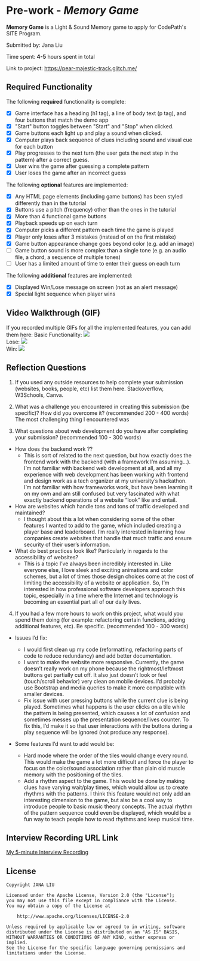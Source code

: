 # Pre-work - *Memory Game*

**Memory Game** is a Light & Sound Memory game to apply for CodePath's SITE Program. 

Submitted by: Jana Liu

Time spent: **4-5** hours spent in total

Link to project: https://pear-majestic-track.glitch.me/

## Required Functionality

The following **required** functionality is complete:

* [X] Game interface has a heading (h1 tag), a line of body text (p tag), and four buttons that match the demo app
* [X] "Start" button toggles between "Start" and "Stop" when clicked. 
* [X] Game buttons each light up and play a sound when clicked. 
* [X] Computer plays back sequence of clues including sound and visual cue for each button
* [X] Play progresses to the next turn (the user gets the next step in the pattern) after a correct guess. 
* [X] User wins the game after guessing a complete pattern
* [X] User loses the game after an incorrect guess

The following **optional** features are implemented:

* [X] Any HTML page elements (including game buttons) has been styled differently than in the tutorial
* [X] Buttons use a pitch (frequency) other than the ones in the tutorial
* [X] More than 4 functional game buttons
* [X] Playback speeds up on each turn
* [X] Computer picks a different pattern each time the game is played
* [X] Player only loses after 3 mistakes (instead of on the first mistake)
* [X] Game button appearance change goes beyond color (e.g. add an image)
* [ ] Game button sound is more complex than a single tone (e.g. an audio file, a chord, a sequence of multiple tones)
* [ ] User has a limited amount of time to enter their guess on each turn

The following **additional** features are implemented:

- [X] Displayed Win/Lose message on screen (not as an alert message)
- [X] Special light sequence when player wins

## Video Walkthrough (GIF)

If you recorded multiple GIFs for all the implemented features, you can add them here:
Basic Functionality: 
<img src="http://g.recordit.co/x4XlvRwFoo.gif" wdith=250><br>
Lose:
<img src="http://g.recordit.co/9wXjvSO0Rm.gif" wdith=250><br>
Win:
<img src="http://g.recordit.co/aURv8x8a0x.gif" wdith=250><br>

## Reflection Questions
1. If you used any outside resources to help complete your submission (websites, books, people, etc) list them here. 
Stackoverflow, W3Schools, Canva.

2. What was a challenge you encountered in creating this submission (be specific)? How did you overcome it? (recommended 200 - 400 words) 
The most challenging thing I encountered was 

3. What questions about web development do you have after completing your submission? (recommended 100 - 300 words) 
* How does the backend work ??
  * This is sort of related to the next question, but how exactly does the frontend work with the backend (with a framework I’m assuming…). I’m not familiar with backend web development at all, and all my experience with web development has been working with frontend and design work as a tech organizer at my university’s hackathon. I’m not familiar with how frameworks work, but have been learning it on my own and am still confused but very fascinated with what exactly backend operations of a website “look” like and entail. 
* How are websites which handle tons and tons of traffic developed and maintained? 
  * I thought about this a lot when considering some of the other features I wanted to add to the game, which included creating a player base and leaderboard. I’m really interested in learning how companies create websites that handle that much traffic and ensure security of their user’s information. 
* What do best practices look like? Particularly in regards to the accessibility of websites?
  * This is a topic I’ve always been incredibly interested in. Like everyone else, I love sleek and exciting animations and color schemes, but a lot of times those design choices come at the cost of limiting the accessibility of a website or application. So, I’m interested in how professional software developers approach this topic, especially in a time where the Internet and technology is becoming an essential part all of our daily lives. 

4. If you had a few more hours to work on this project, what would you spend them doing (for example: refactoring certain functions, adding additional features, etc). Be specific. (recommended 100 - 300 words) 
* Issues I’d fix: 
  * I would first clean up my code (reformatting, refactoring parts of code to reduce redundancy) and add better documentation.
  * I want to make the website more responsive. Currently, the game doesn’t really work on my phone because the rightmost/leftmost buttons get partially cut off. It also just doesn’t look or feel (touch/scroll behavior) very clean on mobile devices. I’d probably use Bootstrap and media queries to make it more compatible with smaller devices. 
  * Fix issue with user pressing buttons while the current clue is being played. Sometimes what happens is the user clicks on a tile while the pattern is being presented, which causes a lot of confusion and sometimes messes up the presentation sequence/lives counter. To fix this, I’d make it so that user interactions with the buttons during a play sequence will be ignored (not produce any response). 

* Some features I’d want to add would be: 
  * Hard mode where the order of the tiles would change every round. This would make the game a lot more difficult and force the player to focus on the color/sound association rather than plain old muscle memory with the positioning of the tiles. 
  * Add a rhythm aspect to the game. This would be done by making clues have varying wait/play times, which would allow us to create rhythms with the patterns. I think this feature would not only add an interesting dimension to the game, but also be a cool way to introduce people to basic music theory concepts. The actual rhythm of the pattern sequence could even be displayed, which would be a fun way to teach people how to read rhythms and keep musical time.

## Interview Recording URL Link

[My 5-minute Interview Recording](your-link-here)


## License

    Copyright JANA LIU

    Licensed under the Apache License, Version 2.0 (the "License");
    you may not use this file except in compliance with the License.
    You may obtain a copy of the License at

        http://www.apache.org/licenses/LICENSE-2.0

    Unless required by applicable law or agreed to in writing, software
    distributed under the License is distributed on an "AS IS" BASIS,
    WITHOUT WARRANTIES OR CONDITIONS OF ANY KIND, either express or implied.
    See the License for the specific language governing permissions and
    limitations under the License.
